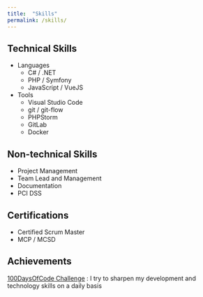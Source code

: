 ```yaml
---
title:  "Skills"
permalink: /skills/
---
```

## Technical Skills

* Languages
  * C# / .NET
  * PHP / Symfony
  * JavaScript / VueJS
* Tools
  * Visual Studio Code
  * git / git-flow
  * PHPStorm
  * GitLab
  * Docker

## Non-technical Skills

* Project Management
* Team Lead and Management
* Documentation
* PCI DSS

## Certifications

* Certified Scrum Master
* MCP / MCSD

## Achievements

[100DaysOfCode Challenge](100-days-of-code/)
: I try to sharpen my development and technology skills on a daily basis